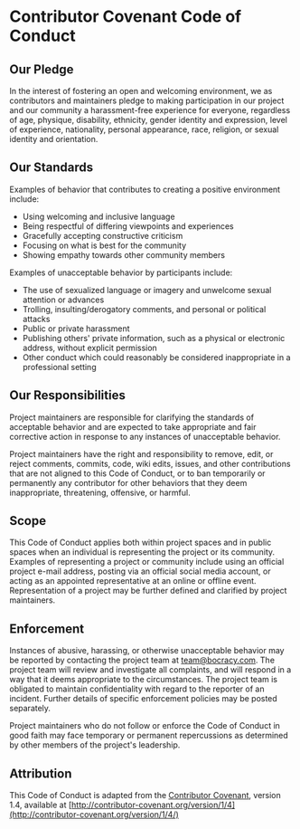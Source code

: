 # Contributor Covenant Code of Conduct

## Our Pledge
In the interest of fostering an open and welcoming environment, we as contributors and
maintainers pledge to making participation in our project and our community a harassment-free
experience for everyone, regardless of age, physique, disability, ethnicity, gender identity
and expression, level of experience, nationality, personal appearance, race, religion, or
sexual identity and orientation.

## Our Standards
Examples of behavior that contributes to creating a positive environment include:

* Using welcoming and inclusive language
* Being respectful of differing viewpoints and experiences
* Gracefully accepting constructive criticism
* Focusing on what is best for the community
* Showing empathy towards other community members

Examples of unacceptable behavior by participants include:

* The use of sexualized language or imagery and unwelcome sexual attention or advances
* Trolling, insulting/derogatory comments, and personal or political attacks
* Public or private harassment
* Publishing others' private information, such as a physical or electronic address, without explicit permission
* Other conduct which could reasonably be considered inappropriate in a professional setting

## Our Responsibilities
Project maintainers are responsible for clarifying the standards of acceptable behavior and are
expected to take appropriate and fair corrective action in response to any instances of unacceptable behavior.

Project maintainers have the right and responsibility to remove, edit, or reject comments, commits, code,
wiki edits, issues, and other contributions that are not aligned to this Code of Conduct, or to ban temporarily
or permanently any contributor for other behaviors that they deem inappropriate, threatening, offensive, or harmful.

## Scope
This Code of Conduct applies both within project spaces and in public spaces when an individual
is representing the project or its community. Examples of representing a project or community
include using an official project e-mail address, posting via an official social media account,
or acting as an appointed representative at an online or offline event. Representation of a
project may be further defined and clarified by project maintainers.

## Enforcement
Instances of abusive, harassing, or otherwise unacceptable behavior may be reported by contacting
the project team at team@bocracy.com. The project team will review and investigate all complaints,
and will respond in a way that it deems appropriate to the circumstances. The project team is
obligated to maintain confidentiality with regard to the reporter of an incident. Further details
of specific enforcement policies may be posted separately.

Project maintainers who do not follow or enforce the Code of Conduct in good faith may face
temporary or permanent repercussions as determined by other members of the project's leadership.

## Attribution
This Code of Conduct is adapted from the [Contributor Covenant](http://contributor-covenant.org),
version 1.4, available at [http://contributor-covenant.org/version/1/4](http://contributor-covenant.org/version/1/4/)